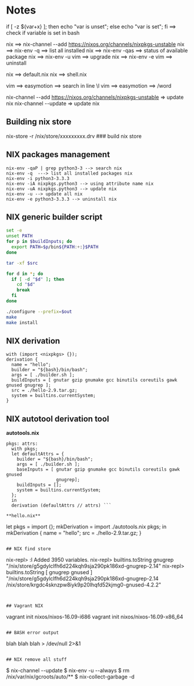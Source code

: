 # Notes
if [ -z ${var+x} ]; then echo "var is unset"; else echo "var is set"; fi ==> check if variable is set in bash

nix ==> nix-channel --add https://nixos.org/channels/nixpkgs-unstable
nix ==> nix-env -q ==> list all installed
nix ==> nix-env -qas ==> status of available package
nix ==> nix-env -u vim ==> upgrade
nix ==> nix-env -e vim ==> uninstall

nix ==> default.nix
nix ==> shell.nix

vim ==> easymotion ==> search in line \l
vim ==> easymotion ==> /word<tab><tab>

nix-channel --add https://nixos.org/channels/nixpkgs-unstable  => update nix
nix-channel --update  => update nix

## Building nix store
nix-store -r /nix/store/xxxxxxxxx.drv ### build nix store

## NIX packages management

```
nix-env -qaP | grep python3-3 --> search nix
nix-env -q  ---> list all installed packages nix
nix-env -i python3-3.3.3
nix-env -iA nixpkgs.python3 --> using attribute name nix
nix-env -uA nixpkgs.python3 --> update nix
nix-env -u --> update all nix
nix-env -e python3-3.3.3 --> uninstall nix
```

## NIX generic builder script
```bash
set -e
unset PATH
for p in $buildInputs; do
  export PATH=$p/bin${PATH:+:}$PATH
done

tar -xf $src

for d in *; do
  if [ -d "$d" ]; then
    cd "$d"
    break
  fi
done

./configure --prefix=$out
make
make install
```

## NIX derivation

```
with (import <nixpkgs> {});
derivation {
  name = "hello";
  builder = "${bash}/bin/bash";
  args = [ ./builder.sh ];
  buildInputs = [ gnutar gzip gnumake gcc binutils coreutils gawk gnused gnugrep ];
  src = ./hello-2.9.tar.gz;
  system = builtins.currentSystem;
}
```


## NIX autotool derivation tool

**autotools.nix**

```
pkgs: attrs:
  with pkgs;
  let defaultAttrs = {
    builder = "${bash}/bin/bash";
    args = [ ./builder.sh ];
    baseInputs = [ gnutar gzip gnumake gcc binutils coreutils gawk gnused
                   gnugrep];
    buildInputs = [];
    system = builtins.currentSystem;
  };
  in
  derivation (defaultAttrs // attrs) ```

**hello.nix**

```
let
  pkgs = import <nixpkgs> {};
  mkDerivation = import ./autotools.nix pkgs;
in mkDerivation {
  name = "hello";
  src = ./hello-2.9.tar.gz;
}
```

## NIX find store

```
nix-repl> :l <nixpkgs>
Added 3950 variables.
nix-repl> builtins.toString gnugrep
"/nix/store/g5gdylclfh6d224kqh9sja290pk186xd-gnugrep-2.14"
nix-repl> builtins.toString [ gnugrep gnused ]
"/nix/store/g5gdylclfh6d224kqh9sja290pk186xd-gnugrep-2.14 /nix/store/krgdc4sknzpw8iyk9p20lhqfd52kjmg0-gnused-4.2.2"
```


## Vagrant NIX

```
vagrant init nixos/nixos-16.09-i686
vagrant init nixos/nixos-16.09-x86_64
```

## BASH error output

```
blah blah blah > /dev/null 2>&1
```

## NIX remove all stuff
```
$ nix-channel --update
$ nix-env -u --always
$ rm /nix/var/nix/gcroots/auto/**
$ nix-collect-garbage -d
```

